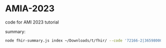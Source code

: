 # AMIA-2023
code for AMI 2023 tutorial

summary:

```bash
node fhir-summary.js index ~/Downloads/t/fhir/ --code '72166-2|365980008|449868002|428041000124106|8517006|8517006|266919005|77176002|266927001|428071000124103|428061000124105|74010-0|401201003|88029-4|8663-7|266918002|81228-9|53661000146106|2186-5' --verbose > codes.json 2> resource.list
```
